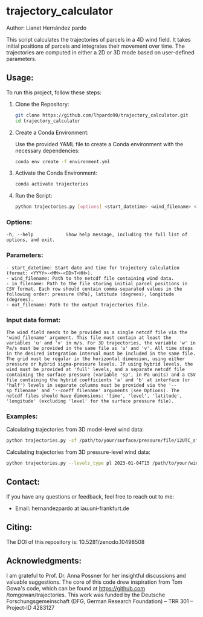 # trajectory_calculator

Author: Lianet Hernández pardo

This script calculates the trajectories of parcels in a 4D wind field. It takes initial positions of parcels and integrates their movement over time. The trajectories are computed in either a 2D or 3D mode based on user-defined parameters.

## Usage:

To run this project, follow these steps:

1. Clone the Repository:

   ```bash
   git clone https://github.com/lhpardo90/trajectory_calculator.git
   cd trajectory_calculator
   ```

2. Create a Conda Environment:

   Use the provided YAML file to create a Conda environment with the necessary dependencies:

   ```bash
   conda env create -f environment.yml
   ```

3. Activate the Conda Environment:

   ```bash
   conda activate trajectories
   ```

4. Run the Script:

   ```bash
   python trajectories.py [options] <start_datetime> <wind_filename> <in_filename> <out_filename>
   ```
   
### Options:
    -h, --help            Show help message, including the full list of options, and exit.

### Parameters:
    - start_datetime: Start date and time for trajectory calculation (format: <YYYY>-<MM>-<DD>T<HH>).
    - wind_filename: Path to the netcdf file containing wind data.
    - in_filename: Path to the file storing initial parcel positions in CSV format. Each row should contain comma-separated values in the following order: pressure (hPa), latitude (degrees), longitude (degrees).
    - out_filename: Path to the output trajectories file.

### Input data format:
    The wind field needs to be provided as a single netcdf file via the 'wind_filename' argument. This file must contain at least the variables 'u' and 'v' in m/s. For 3D trajectories, the variable 'w' in Pa/s must be provided in the same file as 'u' and 'v'. All time steps in the desired integration interval must be included in the same file. The grid must be regular in the horizontal dimension, using either pressure or hybrid sigma-pressure levels. If using hybrid levels, the wind must be provided at 'full' levels, and a separate netcdf file containing the surface pressure (variable 'sp', in Pa units) and a CSV file containing the hybrid coefficients 'a' and 'b' at interface (or 'half') levels in separate columns must be provided via the '--sp_filename' and '--coeff_filename' arguments (see Options). The netcdf files should have dimensions: 'time', 'level', 'latitude', 'longitude' (excluding 'level' for the surface pressure file).

### Examples:

Calculating trajectories from 3D model-level wind data:

```bash
python trajectories.py -sf /path/to/your/surface/pressure/file/12UTC_sf.nc -cf /path/to/your/hybrid/coefficients/file/L137_hybrid_levels_NOHEADER.csv 2023-01-04T15 /path/to/your/wind/file/12UTC_ml.nc /path/to/your/initial/locations/init_locations_0000_2023-01-04_15Z.txt /path/to/your/output/dir/my_output
```

Calculating trajectories from 3D pressure-level wind data:

```bash
python trajectories.py --levels_type pl 2023-01-04T15 /path/to/your/wind/file/12UTC_pl.nc /path/to/your/initial/locations/init_locations_0000_2023-01-04_15Z.txt /path/to/your/output/dir/my_output
```
## Contact:

If you have any questions or feedback, feel free to reach out to me:
- Email: hernandezpardo at iau.uni-frankfurt.de

## Citing:

The DOI of this repository is: 10.5281/zenodo.10498508

## Acknowledgments: 

I am grateful to Prof. Dr. Anna Possner for her insightful discussions and valuable suggestions. The core of this code drew inspiration from Tom Gowa's code, which can be found at https://github.com /tomgowan/trajectories. This work was funded by the Deutsche Forschungsgemeinschaft (DFG, German Research Foundation) – TRR 301 – Project-ID 4283127

